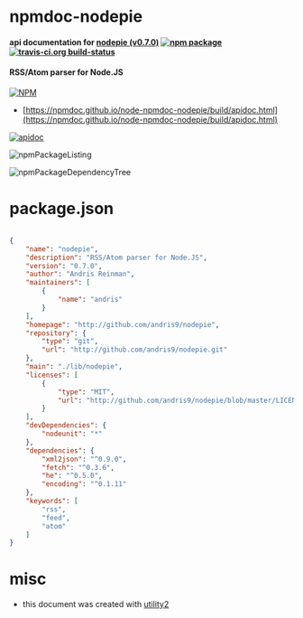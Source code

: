 # npmdoc-nodepie

#### api documentation for  [nodepie (v0.7.0)](http://github.com/andris9/nodepie)  [![npm package](https://img.shields.io/npm/v/npmdoc-nodepie.svg?style=flat-square)](https://www.npmjs.org/package/npmdoc-nodepie) [![travis-ci.org build-status](https://api.travis-ci.org/npmdoc/node-npmdoc-nodepie.svg)](https://travis-ci.org/npmdoc/node-npmdoc-nodepie)

#### RSS/Atom parser for Node.JS

[![NPM](https://nodei.co/npm/nodepie.png?downloads=true&downloadRank=true&stars=true)](https://www.npmjs.com/package/nodepie)

- [https://npmdoc.github.io/node-npmdoc-nodepie/build/apidoc.html](https://npmdoc.github.io/node-npmdoc-nodepie/build/apidoc.html)

[![apidoc](https://npmdoc.github.io/node-npmdoc-nodepie/build/screenCapture.buildCi.browser.%252Ftmp%252Fbuild%252Fapidoc.html.png)](https://npmdoc.github.io/node-npmdoc-nodepie/build/apidoc.html)

![npmPackageListing](https://npmdoc.github.io/node-npmdoc-nodepie/build/screenCapture.npmPackageListing.svg)

![npmPackageDependencyTree](https://npmdoc.github.io/node-npmdoc-nodepie/build/screenCapture.npmPackageDependencyTree.svg)



# package.json

```json

{
    "name": "nodepie",
    "description": "RSS/Atom parser for Node.JS",
    "version": "0.7.0",
    "author": "Andris Reinman",
    "maintainers": [
        {
            "name": "andris"
        }
    ],
    "homepage": "http://github.com/andris9/nodepie",
    "repository": {
        "type": "git",
        "url": "http://github.com/andris9/nodepie.git"
    },
    "main": "./lib/nodepie",
    "licenses": [
        {
            "type": "MIT",
            "url": "http://github.com/andris9/nodepie/blob/master/LICENSE"
        }
    ],
    "devDependencies": {
        "nodeunit": "*"
    },
    "dependencies": {
        "xml2json": "^0.9.0",
        "fetch": "^0.3.6",
        "he": "^0.5.0",
        "encoding": "^0.1.11"
    },
    "keywords": [
        "rss",
        "feed",
        "atom"
    ]
}
```



# misc
- this document was created with [utility2](https://github.com/kaizhu256/node-utility2)
